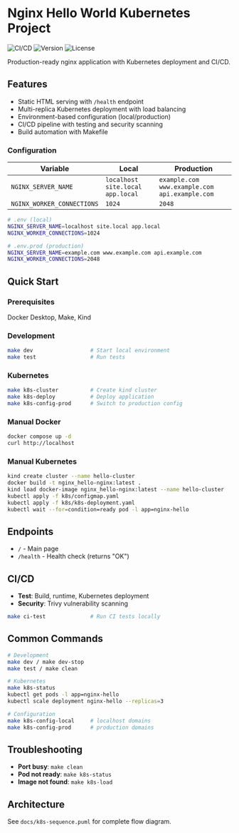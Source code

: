 # Nginx Hello World Kubernetes Project

![CI/CD](https://github.com/username/nginx-hello-world/workflows/CI/CD%20Pipeline/badge.svg)
![Version](https://img.shields.io/badge/version-v1.0.2-blue)
![License](https://img.shields.io/badge/license-MIT-green)

Production-ready nginx application with Kubernetes deployment and CI/CD.

## Features

- Static HTML serving with `/health` endpoint
- Multi-replica Kubernetes deployment with load balancing
- Environment-based configuration (local/production)
- CI/CD pipeline with testing and security scanning
- Build automation with Makefile

### Configuration

| Variable                   | Local                            | Production                                    |
|----------------------------|----------------------------------|-----------------------------------------------|
| `NGINX_SERVER_NAME`        | `localhost site.local app.local` | `example.com www.example.com api.example.com` |
| `NGINX_WORKER_CONNECTIONS` | `1024`                           | `2048`                                        |

```bash
# .env (local)
NGINX_SERVER_NAME=localhost site.local app.local
NGINX_WORKER_CONNECTIONS=1024

# .env.prod (production)  
NGINX_SERVER_NAME=example.com www.example.com api.example.com
NGINX_WORKER_CONNECTIONS=2048
```

## Quick Start

### Prerequisites
Docker Desktop, Make, Kind

### Development
```bash
make dev                  # Start local environment
make test                 # Run tests
```

### Kubernetes
```bash
make k8s-cluster          # Create kind cluster
make k8s-deploy           # Deploy application
make k8s-config-prod      # Switch to production config
```

### Manual Docker
```bash
docker compose up -d
curl http://localhost
```

### Manual Kubernetes
```bash
kind create cluster --name hello-cluster
docker build -t nginx_hello-nginx:latest .
kind load docker-image nginx_hello-nginx:latest --name hello-cluster
kubectl apply -f k8s/configmap.yaml
kubectl apply -f k8s/k8s-deployment.yaml
kubectl wait --for=condition=ready pod -l app=nginx-hello
```

## Endpoints

- `/` - Main page
- `/health` - Health check (returns "OK")

## CI/CD

- **Test**: Build, runtime, Kubernetes deployment
- **Security**: Trivy vulnerability scanning

```bash
make ci-test              # Run CI tests locally
```

## Common Commands

```bash
# Development
make dev / make dev-stop
make test / make clean

# Kubernetes  
make k8s-status
kubectl get pods -l app=nginx-hello
kubectl scale deployment nginx-hello --replicas=3

# Configuration
make k8s-config-local     # localhost domains
make k8s-config-prod      # production domains
```

## Troubleshooting

- **Port busy**: `make clean`
- **Pod not ready**: `make k8s-status`  
- **Image not found**: `make k8s-load`

## Architecture

See `docs/k8s-sequence.puml` for complete flow diagram.

